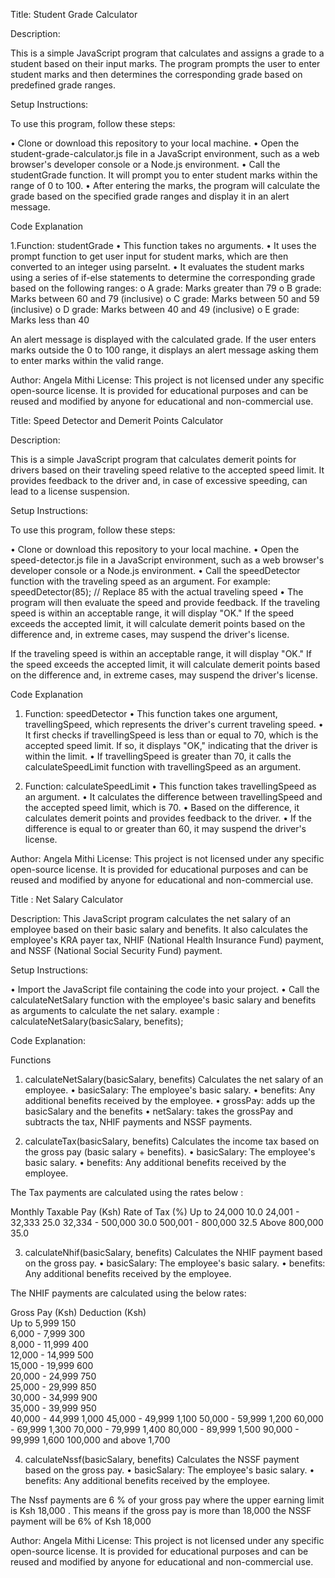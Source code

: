 Title: Student Grade Calculator

Description:

This is a simple JavaScript program that calculates and assigns a grade to a student based on their input marks. The program prompts the user to enter student marks and then determines the corresponding grade based on predefined grade ranges.

Setup Instructions:

To use this program, follow these steps:

•	Clone or download this repository to your local machine.
•	Open the student-grade-calculator.js file in a JavaScript environment, such as a web browser's developer console or a Node.js environment.
•	Call the studentGrade function. It will prompt you to enter student marks within the range of 0 to 100.
•	After entering the marks, the program will calculate the grade based on the specified grade ranges and display it in an alert message.


Code Explanation

1.Function: studentGrade
•	This function takes no arguments.
•	It uses the prompt function to get user input for student marks, which are then converted to an integer using parseInt.
•	It evaluates the student marks using a series of if-else statements to determine the corresponding grade based on the following ranges:
o	A grade: Marks greater than 79
o	B grade: Marks between 60 and 79 (inclusive)
o	C grade: Marks between 50 and 59 (inclusive)
o	D grade: Marks between 40 and 49 (inclusive)
o	E grade: Marks less than 40

An alert message is displayed with the calculated grade.
If the user enters marks outside the 0 to 100 range, it displays an alert message asking them to enter marks within the valid range.

Author: Angela Mithi
License: This project is not licensed under any specific open-source license. It is provided for educational purposes and can be reused and modified by anyone for educational and non-commercial use.



Title: Speed Detector and Demerit Points Calculator

Description:

This is a simple JavaScript program that calculates demerit points for drivers based on their traveling speed relative to the accepted speed limit. It provides feedback to the driver and, in case of excessive speeding, can lead to a license suspension.

Setup Instructions:

To use this program, follow these steps:

•	Clone or download this repository to your local machine.
•	Open the speed-detector.js file in a JavaScript environment, such as a web browser's developer console or a Node.js environment.
•	Call the speedDetector function with the traveling speed as an argument. For example:
speedDetector(85); // Replace 85 with the actual traveling speed
•	The program will then evaluate the speed and provide feedback. If the traveling speed is within an acceptable range, it will display "OK." If the speed exceeds the accepted limit, it will calculate demerit points based on the difference and, in extreme cases, may suspend the driver's license.

If the traveling speed is within an acceptable range, it will display "OK." If the speed exceeds the accepted limit, it will calculate demerit points based on the difference and, in extreme cases, may suspend the driver's license.

Code Explanation

1. Function: speedDetector
•	This function takes one argument, travellingSpeed, which represents the driver's current traveling speed.
•	It first checks if travellingSpeed is less than or equal to 70, which is the accepted speed limit. If so, it displays "OK," indicating that the driver is within the limit.
•	If travellingSpeed is greater than 70, it calls the calculateSpeedLimit function with travellingSpeed as an argument.

2. Function: calculateSpeedLimit
•	This function takes travellingSpeed as an argument.
•	It calculates the difference between travellingSpeed and the accepted speed limit, which is 70.
•	Based on the difference, it calculates demerit points and provides feedback to the driver.
•	If the difference is equal to or greater than 60, it may suspend the driver's license.

Author: Angela Mithi
License: This project is not licensed under any specific open-source license. It is provided for educational purposes and can be reused and modified by anyone for educational and non-commercial use.


Title : Net Salary Calculator

Description:
This JavaScript program calculates the net salary of an employee based on their basic salary and benefits. It also calculates the employee's KRA payer tax, NHIF (National Health Insurance Fund) payment, and NSSF (National Social Security Fund) payment.

Setup Instructions:

•	Import the JavaScript file containing the code into your project.
•	Call the calculateNetSalary function with the employee's basic salary and benefits as arguments to calculate the net salary.
      example : calculateNetSalary(basicSalary, benefits);

Code Explanation:

Functions

1. calculateNetSalary(basicSalary, benefits)
Calculates the net salary of an employee.
•	basicSalary: The employee's basic salary.
•	benefits: Any additional benefits received by the employee.
•	grossPay: adds up the basicSalary and the benefits
•	netSalary: takes the grossPay and subtracts the tax, NHIF payments and NSSF payments.




2. calculateTax(basicSalary, benefits)
Calculates the income tax based on the gross pay (basic salary + benefits).
•	basicSalary: The employee's basic salary.
•	benefits: Any additional benefits received by the employee.

The Tax payments are calculated using  the rates below :

Monthly Taxable Pay (Ksh) 		Rate of Tax (%)
Up to 24,000 	           	            10.0
24,001 - 32,333 	        	        25.0
32,334 - 500,000        	    	    30.0
500,001 - 800,000       	    	    32.5
Above 800,000           	         	35.0

3. calculateNhif(basicSalary, benefits)
Calculates the NHIF payment based on the gross pay.
•	basicSalary: The employee's basic salary.
•	benefits: Any additional benefits received by the employee.

The NHIF payments are calculated using the below rates:

Gross Pay (Ksh)	       Deduction (Ksh)	 		
Up to 5,999	            150	 		
6,000 - 7,999       	300	 		
8,000 - 11,999      	400	 		
12,000 - 14,999     	500	 		
15,000 - 19,999	        600	 		
20,000 - 24,999	        750	 		
25,000 - 29,999	        850	 		
30,000 - 34,999	        900	 		
35,000 - 39,999     	950	 	 	 
40,000 - 44,999     	1,000
45,000 - 49,999 	    1,100
50,000 - 59,999 	    1,200
60,000 - 69,999 	    1,300
70,000 - 79,999 	    1,400
80,000 - 89,999 	    1,500
90,000 - 99,999 	    1,600
100,000 and above 	    1,700



4. calculateNssf(basicSalary, benefits)
Calculates the NSSF payment based on the gross pay.
•	basicSalary: The employee's basic salary.
•	benefits: Any additional benefits received by the employee.

The Nssf payments are 6 % of your gross pay where the upper earning limit is Ksh 18,000 .
This means if the gross pay is more than 18,000 the NSSF payment will be 6% of Ksh 18,000

Author: Angela Mithi
License: This project is not licensed under any specific open-source license. It is provided for educational purposes and can be reused and modified by anyone for educational and non-commercial use.